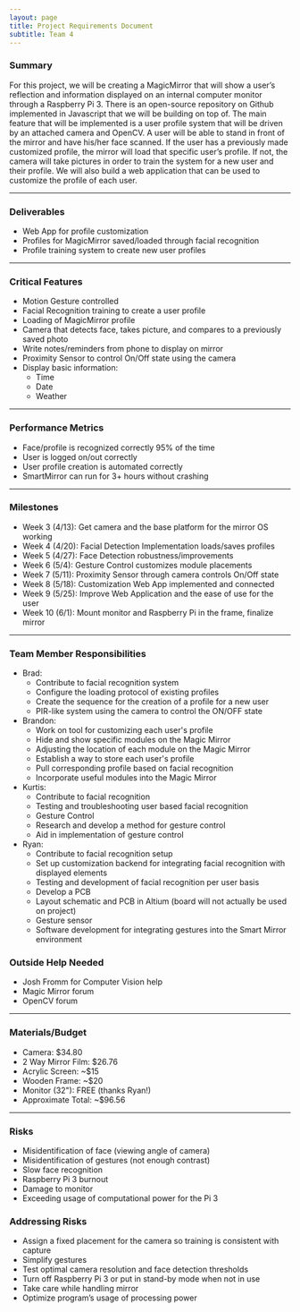 ```yaml
---
layout: page
title: Project Requirements Document
subtitle: Team 4
---
```


### Summary
For this project, we will be creating a MagicMirror that will show a user’s reflection and information displayed on an internal computer monitor through a Raspberry Pi 3. There is an open-source repository on Github implemented in Javascript that we will be building on top of. The main feature that will be implemented is a user profile system that will be driven by an attached camera and OpenCV. A user will be able to stand in front of the mirror and have his/her face scanned. If the user has a previously made customized profile, the mirror will load that specific user’s profile. If not, the camera will take pictures in order to train the system for a new user and their profile. We will also build a web application that can be used to customize the profile of each user.

---

### Deliverables
* Web App for profile customization
* Profiles for MagicMirror saved/loaded through facial recognition
* Profile training system to create new user profiles

---

### Critical Features
* Motion Gesture controlled
* Facial Recognition training to create a user profile
* Loading of MagicMirror profile
* Camera that detects face, takes picture, and compares to a previously saved photo
* Write notes/reminders from phone to display on mirror
* Proximity Sensor to control On/Off state using the camera
* Display basic information:
  * Time
  * Date
  * Weather

---

### Performance Metrics
* Face/profile is recognized correctly 95% of the time
* User is logged on/out correctly
* User profile creation is automated correctly
* SmartMirror can run for 3+ hours without crashing

---

### Milestones
* Week 3 (4/13): Get camera and the base platform for the mirror OS working
* Week 4 (4/20): Facial Detection Implementation loads/saves profiles
* Week 5 (4/27): Face Detection robustness/improvements
* Week 6 (5/4): Gesture Control customizes module placements
* Week 7 (5/11): Proximity Sensor through camera controls On/Off state
* Week 8 (5/18): Customization Web App implemented and connected
* Week 9 (5/25): Improve Web Application and the ease of use for the user
* Week 10 (6/1): Mount monitor and Raspberry Pi in the frame, finalize mirror

--- 

### Team Member Responsibilities
* Brad:
	* Contribute to facial recognition system
	* Configure the loading protocol of existing profiles
	* Create the sequence for the creation of a profile for a new user
	* PIR-like system using the camera to control the ON/OFF state
* Brandon:
	* Work on tool for customizing each user's profile 
    * Hide and show specific modules on the Magic Mirror 
    * Adjusting the location of each module on the Magic Mirror 
	* Establish a way to store each user's profile 
    * Pull corresponding profile based on facial recognition 
	* Incorporate useful modules into the Magic Mirror   
* Kurtis:
	* Contribute to facial recognition
    * Testing and troubleshooting user based facial recognition
	* Gesture Control
    * Research and develop a method for gesture control
    * Aid in implementation of gesture control
* Ryan:
	* Contribute to facial recognition setup
    * Set up customization backend for integrating facial recognition with displayed elements
    * Testing and development of facial recognition per user basis
	* Develop a PCB
    * Layout schematic and PCB in Altium (board will not actually be used on project)
	* Gesture sensor
    * Software development for integrating gestures into the Smart Mirror environment

### Outside Help Needed
* Josh Fromm for Computer Vision help
* Magic Mirror forum
* OpenCV forum

--- 

### Materials/Budget
* Camera: $34.80
* 2 Way Mirror Film: $26.76
* Acrylic Screen: ~$15
* Wooden Frame: ~$20
* Monitor (32"): FREE (thanks Ryan!)
* Approximate Total: ~$96.56

---

### Risks
* Misidentification of face (viewing angle of camera)
* Misidentification of gestures (not enough contrast)
* Slow face recognition
* Raspberry Pi 3 burnout
* Damage to monitor
* Exceeding usage of computational power for the Pi 3

### Addressing Risks
* Assign a fixed placement for the camera so training is consistent with capture
* Simplify gestures
* Test optimal camera resolution and face detection thresholds
* Turn off Raspberry Pi 3 or put in stand-by mode when not in use
* Take care while handling mirror
* Optimize program’s usage of processing power
